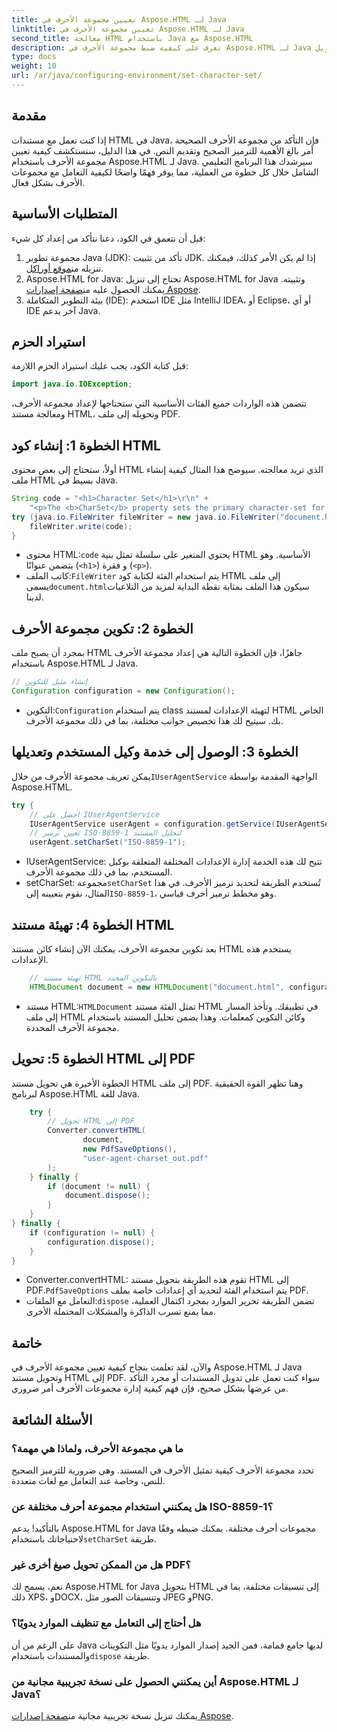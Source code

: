 ```yaml
---
title: تعيين مجموعة الأحرف في Aspose.HTML لـ Java
linktitle: تعيين مجموعة الأحرف في Aspose.HTML لـ Java
second_title: معالجة HTML باستخدام Java مع Aspose.HTML
description: تعرف على كيفية ضبط مجموعة الأحرف في Aspose.HTML لـ Java وتحويل HTML إلى PDF في هذا الدليل خطوة بخطوة. تأكد من ترميز النص والعرض المناسبين.
type: docs
weight: 10
url: /ar/java/configuring-environment/set-character-set/
---
```

## مقدمة
إذا كنت تعمل مع مستندات HTML في Java، فإن التأكد من مجموعة الأحرف الصحيحة أمر بالغ الأهمية للترميز الصحيح وتقديم النص. في هذا الدليل، سنستكشف كيفية تعيين مجموعة الأحرف باستخدام Aspose.HTML لـ Java. سيرشدك هذا البرنامج التعليمي الشامل خلال كل خطوة من العملية، مما يوفر فهمًا واضحًا لكيفية التعامل مع مجموعات الأحرف بشكل فعال.
## المتطلبات الأساسية
قبل أن نتعمق في الكود، دعنا نتأكد من إعداد كل شيء:
1.  مجموعة تطوير Java (JDK): تأكد من تثبيت JDK. إذا لم يكن الأمر كذلك، فيمكنك تنزيله من[موقع أوراكل](https://www.oracle.com/java/technologies/javase-downloads.html).
2.  Aspose.HTML for Java: تحتاج إلى تنزيل Aspose.HTML for Java وتثبيته. يمكنك الحصول عليه من[صفحة إصدارات Aspose](https://releases.aspose.com/html/java/).
3. بيئة التطوير المتكاملة (IDE): استخدم IDE مثل IntelliJ IDEA، أو Eclipse، أو أي IDE آخر يدعم Java.

## استيراد الحزم
قبل كتابة الكود، يجب عليك استيراد الحزم اللازمة:
```java
import java.io.IOException;
```
تتضمن هذه الواردات جميع الفئات الأساسية التي ستحتاجها لإعداد مجموعة الأحرف، ومعالجة مستند HTML، وتحويله إلى ملف PDF.

## الخطوة 1: إنشاء كود HTML
أولاً، ستحتاج إلى بعض محتوى HTML الذي تريد معالجته. سيوضح هذا المثال كيفية إنشاء ملف HTML بسيط في Java.
```java
String code = "<h1>Character Set</h1>\r\n" +
    "<p>The <b>CharSet</b> property sets the primary character-set for a document.</p>\r\n";
try (java.io.FileWriter fileWriter = new java.io.FileWriter("document.html")) {
    fileWriter.write(code);
}
```

-  محتوى HTML:`code` يحتوي المتغير على سلسلة تمثل بنية HTML الأساسية. وهو يتضمن عنوانًا (`<h1>`) و فقرة (`<p>`).
-  كاتب الملف:`FileWriter` يتم استخدام الفئة لكتابة كود HTML إلى ملف يسمى`document.html`سيكون هذا الملف بمثابة نقطة البداية لمزيد من التلاعبات لدينا.
## الخطوة 2: تكوين مجموعة الأحرف
بمجرد أن يصبح ملف HTML جاهزًا، فإن الخطوة التالية هي إعداد مجموعة الأحرف باستخدام Aspose.HTML لـ Java.
```java
// إنشاء مثيل للتكوين
Configuration configuration = new Configuration();
```

-  التكوين:`Configuration` يتم استخدام class لتهيئة الإعدادات لمستند HTML الخاص بك. سيتيح لك هذا تخصيص جوانب مختلفة، بما في ذلك مجموعة الأحرف.
## الخطوة 3: الوصول إلى خدمة وكيل المستخدم وتعديلها
 يمكن تعريف مجموعة الأحرف من خلال`IUserAgentService` الواجهة المقدمة بواسطة Aspose.HTML.

```java
try {
    // احصل على IUserAgentService
    IUserAgentService userAgent = configuration.getService(IUserAgentService.class);
    // تعيين ترميز ISO-8859-1 لتحليل المستند
    userAgent.setCharSet("ISO-8859-1");
```

- IUserAgentService: تتيح لك هذه الخدمة إدارة الإعدادات المختلفة المتعلقة بوكيل المستخدم، بما في ذلك مجموعة الأحرف.
-  setCharSet: مجموعة`setCharSet` تُستخدم الطريقة لتحديد ترميز الأحرف. في هذا المثال، نقوم بتعيينه إلى`ISO-8859-1`، وهو مخطط ترميز أحرف قياسي.
## الخطوة 4: تهيئة مستند HTML
بعد تكوين مجموعة الأحرف، يمكنك الآن إنشاء كائن مستند HTML يستخدم هذه الإعدادات.

```java
    // تهيئة مستند HTML بالتكوين المحدد
    HTMLDocument document = new HTMLDocument("document.html", configuration);
```

-  مستند HTML:`HTMLDocument` تمثل الفئة مستند HTML في تطبيقك. وتأخذ المسار إلى ملف HTML وكائن التكوين كمعلمات. وهذا يضمن تحليل المستند باستخدام مجموعة الأحرف المحددة.
## الخطوة 5: تحويل HTML إلى PDF
الخطوة الأخيرة هي تحويل مستند HTML إلى ملف PDF. وهنا تظهر القوة الحقيقية لبرنامج Aspose.HTML للغة Java.

```java
    try {
        // تحويل HTML إلى PDF
        Converter.convertHTML(
                document,
                new PdfSaveOptions(),
                "user-agent-charset_out.pdf"
        );
    } finally {
        if (document != null) {
            document.dispose();
        }
    }
} finally {
    if (configuration != null) {
        configuration.dispose();
    }
}
```

-  Converter.convertHTML: تقوم هذه الطريقة بتحويل مستند HTML إلى PDF.`PdfSaveOptions` يتم استخدام الفئة لتحديد أي إعدادات خاصة بملف PDF.
-  التعامل مع الملفات:`dispose` تضمن الطريقة تحرير الموارد بمجرد اكتمال العملية، مما يمنع تسرب الذاكرة والمشكلات المحتملة الأخرى.

## خاتمة
والآن، لقد تعلمت بنجاح كيفية تعيين مجموعة الأحرف في Aspose.HTML لـ Java وتحويل مستند HTML إلى PDF. سواء كنت تعمل على تدويل المستندات أو مجرد التأكد من عرضها بشكل صحيح، فإن فهم كيفية إدارة مجموعات الأحرف أمر ضروري.

## الأسئلة الشائعة
### ما هي مجموعة الأحرف، ولماذا هي مهمة؟  
تحدد مجموعة الأحرف كيفية تمثيل الأحرف في المستند. وهي ضرورية للترميز الصحيح للنص، وخاصة عند التعامل مع لغات متعددة.
### هل يمكنني استخدام مجموعة أحرف مختلفة عن ISO-8859-1؟  
 بالتأكيد! يدعم Aspose.HTML for Java مجموعات أحرف مختلفة. يمكنك ضبطه وفقًا لاحتياجاتك باستخدام`setCharSet` طريقة.
### هل من الممكن تحويل صيغ أخرى غير PDF؟  
نعم، يسمح لك Aspose.HTML for Java بتحويل HTML إلى تنسيقات مختلفة، بما في ذلك XPS، وDOCX، وتنسيقات الصور مثل JPEG وPNG.
### هل أحتاج إلى التعامل مع تنظيف الموارد يدويًا؟  
 على الرغم من أن Java لديها جامع قمامة، فمن الجيد إصدار الموارد يدويًا مثل التكوينات والمستندات باستخدام`dispose` طريقة.
### أين يمكنني الحصول على نسخة تجريبية مجانية من Aspose.HTML لـ Java؟  
 يمكنك تنزيل نسخة تجريبية مجانية من[صفحة إصدارات Aspose](https://releases.aspose.com/).